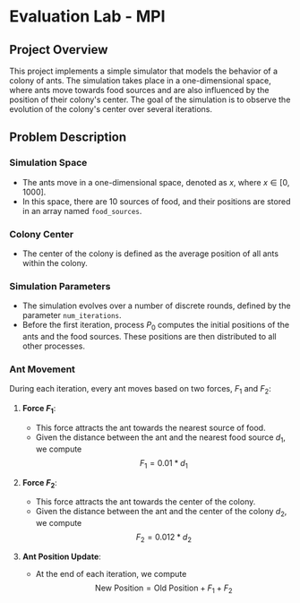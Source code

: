 # Evaluation Lab - MPI

## Project Overview

This project implements a simple simulator that models the behavior of a colony of ants. The simulation takes place in a one-dimensional space, where ants move towards food sources and are also influenced by the position of their colony's center. The goal of the simulation is to observe the evolution of the colony's center over several iterations.

## Problem Description

### Simulation Space

- The ants move in a one-dimensional space, denoted as $x$, where $x ∈ [0, 1000]$.
- In this space, there are 10 sources of food, and their positions are stored in an array named `food_sources`.

### Colony Center

- The center of the colony is defined as the average position of all ants within the colony.

### Simulation Parameters

- The simulation evolves over a number of discrete rounds, defined by the parameter `num_iterations`.
- Before the first iteration, process $P_0$ computes the initial positions of the ants and the food sources. These positions are then distributed to all other processes.

### Ant Movement

During each iteration, every ant moves based on two forces, $F_1$ and $F_2$:

1. **Force $F_1$**:
   - This force attracts the ant towards the nearest source of food.
   - Given the distance between the ant and the nearest food source $d_1$, we compute $$F_1 = 0.01 * d_1$$

2. **Force $F_2$**:
   - This force attracts the ant towards the center of the colony.
   - Given the distance between the ant and the center of the colony $d_2$, we compute $$F_2 = 0.012 * d_2$$
     

3. **Ant Position Update**:
   - At the end of each iteration, we compute $$\text{New Position} = \text{Old Position} + F_1 + F_2$$
     

